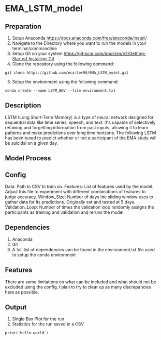 # EMA_LSTM_model

## Preparation
1. Setup Anaconda https://docs.anaconda.com/free/anaconda/install/
2. Navigate to the Directory where you want to run the models in your terminal/commandline
3. Setup Git on your system https://git-scm.com/book/en/v2/Getting-Started-Installing-Git
4. Clone the repository using the following command:
```
git clone https://github.com/ecarter99/EMA_LSTM_model.git
```
5. Setup the environment using the following command:
```
conda create --name LSTM_ENV --file environment.txt
```

## Description
LSTM (Long Short-Term Memory) is a type of neural network designed for sequential data like time series, speech, and text. It's capable of selectively retaining and forgetting information from past inputs, allowing it to learn patterns and make predictions over long time horizons. The following LSTM has been tuned to predict whether or not a participant of the EMA study will be suicidal on a given day. 

## Model Process

## Config
Data: Path to CSV to train on.
Features: List of features used by the model. Adjust this file to experiment with different combinations of features to judge accuracy.
Window_Size: Number of days the sliding window uses to gather data for its predictions. Originally set and tested at 5 days.
Validation_Loop: Number of times the validation loop randomly assigns the participants as training and validation and reruns the model. 

## Dependencies
1. Anaconda
2. Git
3. A full list of dependencies can be found in the environment.txt file used to setup the conda environment

## Features
There are some limitations on what can be included and what should not be excluded using the config. I plan to try to clear up as many discrepancies here as possible.

## Output
1. Single Box Plot for the run
2. Statistics for the run saved in a CSV

```
print('hello world')
```
